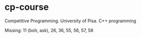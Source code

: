 # cp-course
Competitive Programming. University of Pisa. C++ programming

Missing: 11 (boh, ask), 26, 36, 55, 56, 57, 58